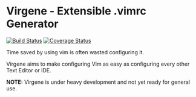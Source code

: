 # Virgene - Extensible .vimrc Generator

[![Build Status](https://travis-ci.org/MatanRubin/Virgene.svg?branch=master)](https://travis-ci.org/MatanRubin/Virgene)
[![Coverage Status](https://coveralls.io/repos/github/MatanRubin/Virgene/badge.svg?branch=master)](https://coveralls.io/github/MatanRubin/Virgene?branch=master)

Time saved by using vim is often wasted configuring it.

Virgene aims to make configuring Vim as easy as configuring every other Text
Editor or IDE.

**NOTE:** Virgene is under heavy development and not yet ready for general use.
